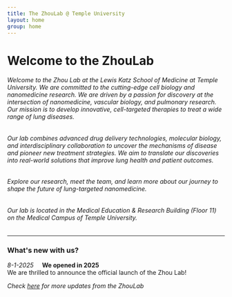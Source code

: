 ```yaml
---
title: The ZhouLab @ Temple University
layout: home
group: home
---
```


# Welcome to the ZhouLab
###### Welcome to the Zhou Lab at the Lewis Katz School of Medicine at Temple University.  We are committed to the cutting-edge cell biology and nanomedicine research. We are driven by a passion for discovery at the intersection of nanomedicine, vascular biology, and pulmonary research. Our mission is to develop innovative, cell-targeted therapies to treat a wide range of lung diseases.


###### Our lab combines advanced drug delivery technologies, molecular biology, and interdisciplinary collaboration to uncover the mechanisms of disease and pioneer new treatment strategies. We aim to translate our discoveries into real-world solutions that improve lung health and patient outcomes.


###### Explore our research, meet the team, and learn more about our journey to shape the future of lung-targeted nanomedicine.


###### Our lab is located in the Medical Education & Research Building (Floor 11) on the Medical Campus of Temple University.

---

### What's new with us?
_8-1-2025_ &nbsp; &nbsp; **We opened in 2025** <br>
We are thrilled to announce the official launch of the Zhou Lab! 




_Check [here](https://zhouzlab.github.io/news/) for more updates from the ZhouLab_
